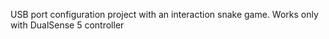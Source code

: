 USB port configuration project with an interaction snake game.
Works only with DualSense 5 controller
